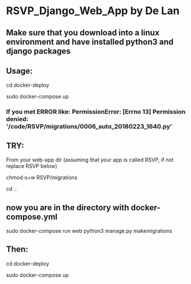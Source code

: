 # RSVP_Django_Web_App by De Lan

## Make sure that you download into a linux environment and have installed python3 and django packages

## Usage:
cd docker-deploy

sudo docker-compose up

### If you met ERROR like: PermissionError: [Errno 13] Permission denied: '/code/RSVP/migrations/0006_auto_20180223_1640.py’

## TRY:
From your web-app dir  (assuming that your app is called RSVP, if not replace RSVP below)
 
chmod o+w RSVP/migrations

cd ..
## now you are in the directory with docker-compose.yml
sudo docker-compose run web python3 manage.py makemigrations

## Then:
cd docker-deploy

sudo docker-compose up

